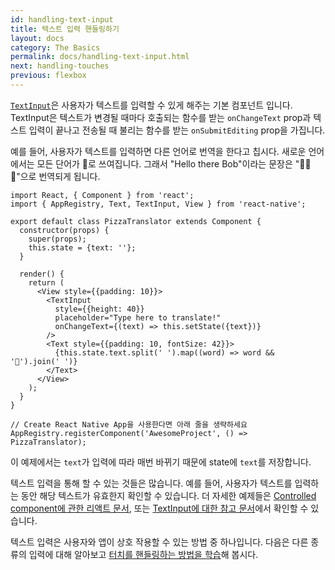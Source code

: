 ```yaml
---
id: handling-text-input
title: 텍스트 입력 핸들링하기
layout: docs
category: The Basics
permalink: docs/handling-text-input.html
next: handling-touches
previous: flexbox
---
```


[`TextInput`](docs/textinput.html#content)은 사용자가 텍스트를 입력할 수 있게 해주는 기본 컴포넌트 입니다. TextInput은 텍스트가 변경될 때마다 호출되는 함수를 받는 `onChangeText` prop과 텍스트 입력이 끝나고 전송될 때 불리는 함수를 받는 `onSubmitEditing` prop을 가집니다.

예를 들어, 사용자가 텍스트를 입력하면 다른 언어로 번역을 한다고 칩시다. 새로운 언어에서는 모든 단어가 🍕로 쓰여집니다. 그래서 "Hello there Bob"이라는 문장은 "🍕🍕🍕"으로 번역되게 됩니다.

```ReactNativeWebPlayer
import React, { Component } from 'react';
import { AppRegistry, Text, TextInput, View } from 'react-native';

export default class PizzaTranslator extends Component {
  constructor(props) {
    super(props);
    this.state = {text: ''};
  }

  render() {
    return (
      <View style={{padding: 10}}>
        <TextInput
          style={{height: 40}}
          placeholder="Type here to translate!"
          onChangeText={(text) => this.setState({text})}
        />
        <Text style={{padding: 10, fontSize: 42}}>
          {this.state.text.split(' ').map((word) => word && '🍕').join(' ')}
        </Text>
      </View>
    );
  }
}

// Create React Native App을 사용한다면 아래 줄을 생략하세요
AppRegistry.registerComponent('AwesomeProject', () => PizzaTranslator);
```

이 예제에서는 `text`가 입력에 따라 매번 바뀌기 때문에 state에 `text`를 저장합니다.

텍스트 입력을 통해 할 수 있는 것들은 많습니다. 예를 들어, 사용자가 텍스트를 입력하는 동안 해당 텍스트가 유효한지 확인할 수 있습니다. 더 자세한 예제들은 [Controlled component에 관한 리액트 문서](https://facebook.github.io/react/docs/forms.html), 또는 [TextInput에 대한 참고 문서](docs/textinput.html)에서 확인할 수 있습니다.

텍스트 입력은 사용자와 앱이 상호 작용할 수 있는 방법 중 하나입니다. 다음은 다른 종류의 입력에 대해 알아보고 [터치를 핸들링하는 방법을 학습](docs/handling-touches.html)해 봅시다.
